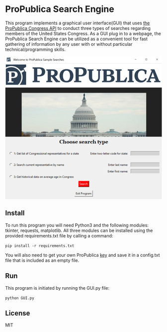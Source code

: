 # ProPublica Search Engine #

This program implements a graphical user interface(GUI) that uses [the ProPublica Congress API](https://www.propublica.org/datastore/api/propublica-congress-api) to conduct three types of searches regarding members of the United States Congress.
As a GUI plug in to a webpage, the ProPublica Search Engine can be utilized as a convenient tool for fast gathering of information by any user with or without particular technical/programming skills.

  ![GUI image](GUI_run_image.png)

## Install ##
To run this program you will need Python3 and the following modules: tkinter, requests, matplotlib. All three modules can be installed using the provided requirements.txt file by calling a command:

`pip install -r requirements.txt`

You will also need to get your own ProPublica [key](https://www.propublica.org/datastore/api/propublica-congress-api) and save it in a config.txt file that is included as an empty file.

## Run ##
This program is initiated by running the GUI.py file:

`python GUI.py`

## License ##
MIT
